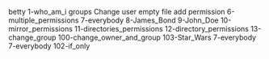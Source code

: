 betty 1-who_am_i groups Change user empty file add permission 6-multiple_permissions 7-everybody 8-James_Bond 9-John_Doe
10-mirror_permissions
 11-directories_permissions
12-directory_permissions
13-change_group
100-change_owner_and_group
 103-Star_Wars
7-everybody
7-everybody
102-if_only
